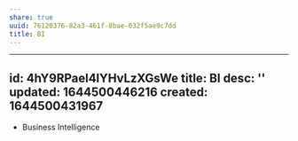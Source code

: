 ```yaml
---
share: true
uuid: 76120376-82a3-461f-8bae-032f5ae9c7dd
title: BI
---
```

---
id: 4hY9RPael4lYHvLzXGsWe
title: BI
desc: ''
updated: 1644500446216
created: 1644500431967
---

* Business Intelligence
